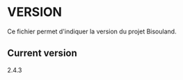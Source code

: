 # VERSION

Ce fichier permet d'indiquer la version du projet Bisouland.

Current version
---------------

2.4.3
